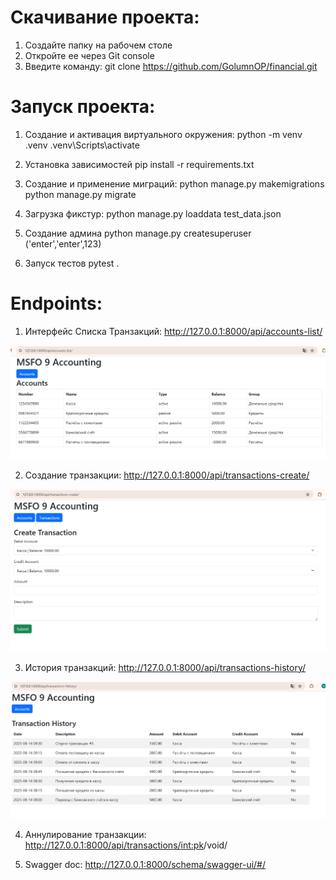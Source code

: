 # Скачивание проекта:

1) Создайте папку на рабочем столе
2) Откройте ее через Git console
3) Введите команду:
   git clone https://github.com/GolumnOP/financial.git

# Запуск проекта:

1) Создание и активация виртуального окружения:
    python -m venv .venv
    .venv\Scripts\activate

2) Установка зависимостей
    pip install -r requirements.txt

3) Создание и применение миграций:
    python manage.py makemigrations
    python manage.py migrate

4) Загрузка фикстур:
    python manage.py loaddata test_data.json

5) Создание админа
    python manage.py createsuperuser ('enter','enter',123)

6) Запуск тестов
    pytest .

# Endpoints:

1) Интерфейс Списка Транзакций:
    http://127.0.0.1:8000/api/accounts-list/

![img.png](img.png)

2) Создание транзакции:
    http://127.0.0.1:8000/api/transactions-create/    

![img_2.png](img_2.png)

3) История транзакций:
    http://127.0.0.1:8000/api/transactions-history/

![img_1.png](img_1.png)

4) Аннулирование транзакции:
    http://127.0.0.1:8000/api/transactions/<int:pk>/void/

5) Swagger doc:
    http://127.0.0.1:8000/schema/swagger-ui/#/